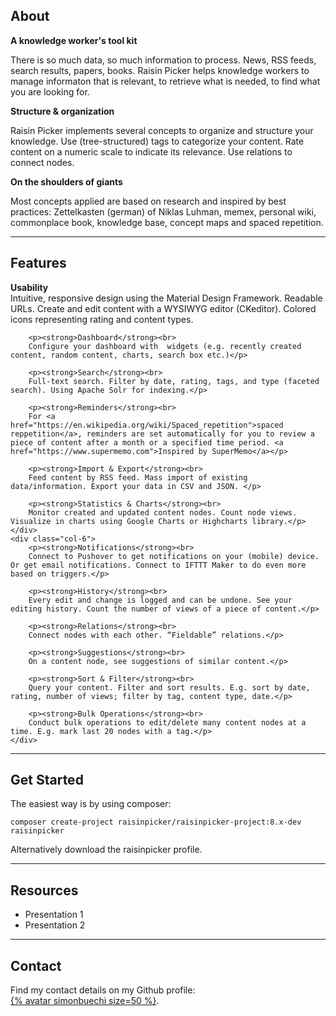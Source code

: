 <div class="row">
  <div class="col-12">  
    <h2>About</h2>
  </div>
  <div class="col-4">  
    <p><strong>A knowledge worker's tool kit</strong></p>
    <p>There is so much data, so much information to process. News, RSS feeds, search results, papers, books. Raisin Picker helps knowledge workers to manage informaton that is relevant, to retrieve what is needed, to find what you are looking for.</p>
    </div>
    <div class="col-4">  
      <p><strong>Structure & organization</strong></p>
      <p>Raisin Picker implements several concepts to organize and structure your knowledge. Use (tree-structured) tags to categorize your content. Rate content on a numeric scale to indicate its relevance. Use relations to connect nodes.</p>
    </div>
    <div class="col-4">  
      <p><strong>On the shoulders of giants</strong></p>
      <p>Most concepts applied are based on research and inspired by best practices: Zettelkasten (german) of Niklas Luhman, memex, personal wiki, commonplace book, knowledge base, concept maps and spaced repetition.</p>
  </div>
</div>
  
<hr>

<div class="row">
  <div class="col-12">  
  <h2>Features</h2>
  </div>
    <div class="col-6">
        <p><strong>Usability</strong><br>
        Intuitive, responsive design using the Material Design Framework. Readable URLs. Create and edit content with a WYSIWYG editor (CKeditor). Colored icons representing rating and content types.</p>

        <p><strong>Dashboard</strong><br>
        Configure your dashboard with  widgets (e.g. recently created content, random content, charts, search box etc.)</p>

        <p><strong>Search</strong><br>
        Full-text search. Filter by date, rating, tags, and type (faceted search). Using Apache Solr for indexing.</p>

        <p><strong>Reminders</strong><br>
        For <a href="https://en.wikipedia.org/wiki/Spaced_repetition">spaced reppetition</a>, reminders are set automatically for you to review a piece of content after a month or a specified time period. <a href="https://www.supermemo.com">Inspired by SuperMemo</a></p>

        <p><strong>Import & Export</strong><br>
        Feed content by RSS feed. Mass import of existing data/information. Export your data in CSV and JSON. </p>

        <p><strong>Statistics & Charts</strong><br>
        Monitor created and updated content nodes. Count node views. Visualize in charts using Google Charts or Highcharts library.</p>
    </div>
    <div class="col-6">
        <p><strong>Notifications</strong><br>
        Connect to Pushover to get notifications on your (mobile) device. Or get email notifications. Connect to IFTTT Maker to do even more based on triggers.</p>

        <p><strong>History</strong><br>
        Every edit and change is logged and can be undone. See your editing history. Count the number of views of a piece of content.</p>

        <p><strong>Relations</strong><br>
        Connect nodes with each other. “Fieldable” relations.</p>

        <p><strong>Suggestions</strong><br>
        On a content node, see suggestions of similar content.</p>

        <p><strong>Sort & Filter</strong><br>
        Query your content. Filter and sort results. E.g. sort by date, rating, number of views; filter by tag, content type, date.</p>

        <p><strong>Bulk Operations</strong><br>
        Conduct bulk operations to edit/delete many content nodes at a time. E.g. mark last 20 nodes with a tag.</p>
    </div>   
</div>

<hr>

<div class="row">
  <div class="col-12">  
    <h2>Get Started</h2>
  </div>
  <div class="col-12">
    <p>The easiest way is by using composer:</p>
    <p><code>composer create-project raisinpicker/raisinpicker-project:8.x-dev raisinpicker</code></p>
    <p>Alternatively download the raisinpicker profile.</p>
  </div>
</div>

<hr>

<div class="row">
  <div class="col-12">  
    <h2>Resources</h2>
  </div>
  <div class="col-12">
    <ul>
      <li>Presentation 1</li>
      <li>Presentation 2</li>
    </ul>
  </div>
</div>

<hr>

<div class="row">
  <div class="col-12">  
    <h2>Contact</h2>
  </div>
  <div class="col-12">
    <p>Find my contact details on my Github profile: <br>
      <a href="https://github.com/simonbuechi">{% avatar simonbuechi size=50 %}</a>.
    </p>
  </div>
</div>
